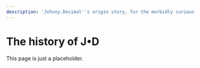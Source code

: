 ```yaml
---
description: 'Johnny.Decimal''s origin story, for the morbidly curious.'
---
```


# The history of J•D

This page is just a placeholder.

